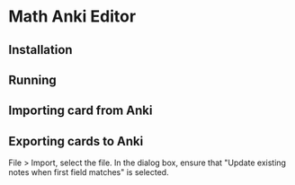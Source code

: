 # Math Anki Editor

## Installation

## Running

## Importing card from Anki

## Exporting cards to Anki

File > Import, select the file.
In the dialog box, ensure that "Update existing notes when first field matches" is selected.
